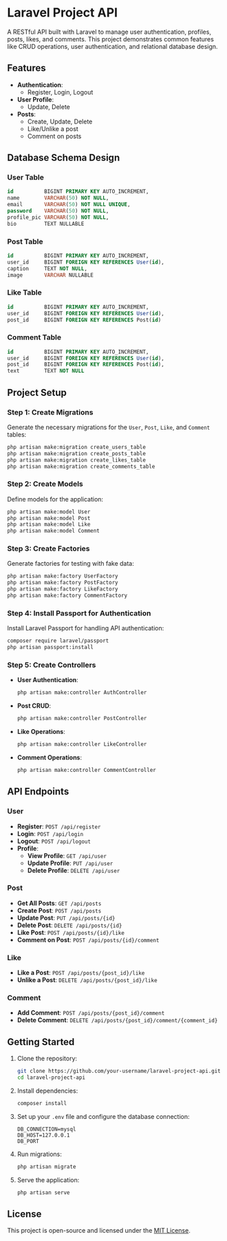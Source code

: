 # Laravel Project API

A RESTful API built with Laravel to manage user authentication, profiles, posts, likes, and comments. This project demonstrates common features like CRUD operations, user authentication, and relational database design.

## Features

-   **Authentication**:
    -   Register, Login, Logout
-   **User Profile**:
    -   Update, Delete
-   **Posts**:
    -   Create, Update, Delete
    -   Like/Unlike a post
    -   Comment on posts

## Database Schema Design

### User Table

```sql
id          BIGINT PRIMARY KEY AUTO_INCREMENT,
name        VARCHAR(50) NOT NULL,
email       VARCHAR(50) NOT NULL UNIQUE,
password    VARCHAR(50) NOT NULL,
profile_pic VARCHAR(50) NOT NULL,
bio         TEXT NULLABLE
```

### Post Table

```sql
id          BIGINT PRIMARY KEY AUTO_INCREMENT,
user_id     BIGINT FOREIGN KEY REFERENCES User(id),
caption     TEXT NOT NULL,
image       VARCHAR NULLABLE
```

### Like Table

```sql
id          BIGINT PRIMARY KEY AUTO_INCREMENT,
user_id     BIGINT FOREIGN KEY REFERENCES User(id),
post_id     BIGINT FOREIGN KEY REFERENCES Post(id)
```

### Comment Table

```sql
id          BIGINT PRIMARY KEY AUTO_INCREMENT,
user_id     BIGINT FOREIGN KEY REFERENCES User(id),
post_id     BIGINT FOREIGN KEY REFERENCES Post(id),
text        TEXT NOT NULL
```

## Project Setup

### Step 1: Create Migrations

Generate the necessary migrations for the `User`, `Post`, `Like`, and `Comment` tables:

```bash
php artisan make:migration create_users_table
php artisan make:migration create_posts_table
php artisan make:migration create_likes_table
php artisan make:migration create_comments_table
```

### Step 2: Create Models

Define models for the application:

```bash
php artisan make:model User
php artisan make:model Post
php artisan make:model Like
php artisan make:model Comment
```

### Step 3: Create Factories

Generate factories for testing with fake data:

```bash
php artisan make:factory UserFactory
php artisan make:factory PostFactory
php artisan make:factory LikeFactory
php artisan make:factory CommentFactory
```

### Step 4: Install Passport for Authentication

Install Laravel Passport for handling API authentication:

```bash
composer require laravel/passport
php artisan passport:install
```

### Step 5: Create Controllers

-   **User Authentication**:

    ```bash
    php artisan make:controller AuthController
    ```

-   **Post CRUD**:

    ```bash
    php artisan make:controller PostController
    ```

-   **Like Operations**:

    ```bash
    php artisan make:controller LikeController
    ```

-   **Comment Operations**:
    ```bash
    php artisan make:controller CommentController
    ```

## API Endpoints

### User

-   **Register**: `POST /api/register`
-   **Login**: `POST /api/login`
-   **Logout**: `POST /api/logout`
-   **Profile**:
    -   **View Profile**: `GET /api/user`
    -   **Update Profile**: `PUT /api/user`
    -   **Delete Profile**: `DELETE /api/user`

### Post

-   **Get All Posts**: `GET /api/posts`
-   **Create Post**: `POST /api/posts`
-   **Update Post**: `PUT /api/posts/{id}`
-   **Delete Post**: `DELETE /api/posts/{id}`
-   **Like Post**: `POST /api/posts/{id}/like`
-   **Comment on Post**: `POST /api/posts/{id}/comment`

### Like

-   **Like a Post**: `POST /api/posts/{post_id}/like`
-   **Unlike a Post**: `DELETE /api/posts/{post_id}/like`

### Comment

-   **Add Comment**: `POST /api/posts/{post_id}/comment`
-   **Delete Comment**: `DELETE /api/posts/{post_id}/comment/{comment_id}`

## Getting Started

1. Clone the repository:

    ```bash
    git clone https://github.com/your-username/laravel-project-api.git
    cd laravel-project-api
    ```

2. Install dependencies:

    ```bash
    composer install
    ```

3. Set up your `.env` file and configure the database connection:

    ```env
    DB_CONNECTION=mysql
    DB_HOST=127.0.0.1
    DB_PORT
    ```

4. Run migrations:

    ```bash
    php artisan migrate
    ```

5. Serve the application:
    ```bash
    php artisan serve
    ```

## License

This project is open-source and licensed under the [MIT License](LICENSE).

